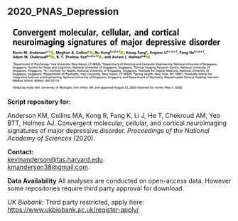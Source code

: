 ## 2020_PNAS_Depression

![](https://github.com/kevmanderson/2020_PNAS_Depression/blob/master/images/pnas_title.png)


**Script repository for:**

Anderson KM, Collins MA, Kong R, Fang K, Li J, He T, Chekroud AM, Yeo BTT, Holmes AJ. Convergent molecular, cellular, and cortical neuroimaging signatures of major depressive disorder. _Proceedings of the National Academy of Sciences_ (2020).  

**Contact:**  
kevinanderson@fas.harvard.edu.  
kmanderson38@gmail.com.  


**Data Availability**
All analyses are conducted on open-access data. However some repositories require third party approval for download. 

_UK Biobank:_ 
    Third party restricted, apply here: https://www.ukbiobank.ac.uk/register-apply/







